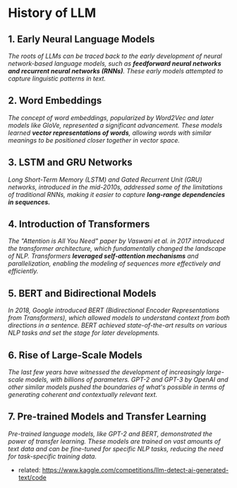 # History of LLM

## 1. Early Neural Language Models
*The roots of LLMs can be traced back to the early development of neural network-based language models, such as **feedforward neural networks and recurrent neural networks (RNNs)**. These early models attempted to capture linguistic patterns in text.*


## 2. Word Embeddings
*The concept of word embeddings, popularized by Word2Vec and later models like GloVe, represented a significant advancement. These models learned **vector representations of words**, allowing words with similar meanings to be positioned closer together in vector space.*

## 3. LSTM and GRU Networks
*Long Short-Term Memory (LSTM) and Gated Recurrent Unit (GRU) networks, introduced in the mid-2010s, addressed some of the limitations of traditional RNNs, making it easier to capture **long-range dependencies in sequences.***

## 4. Introduction of Transformers
*The "Attention is All You Need" paper by Vaswani et al. in 2017 introduced the transformer architecture, which fundamentally changed the landscape of NLP. Transformers **leveraged self-attention mechanisms** and parallelization, enabling the modeling of sequences more effectively and efficiently.*

## 5. BERT and Bidirectional Models
*In 2018, Google introduced BERT (Bidirectional Encoder Representations from Transformers), which allowed models to understand context from both directions in a sentence. BERT achieved state-of-the-art results on various NLP tasks and set the stage for later developments.*

## 6. Rise of Large-Scale Models
*The last few years have witnessed the development of increasingly large-scale models, with billions of parameters. GPT-2 and GPT-3 by OpenAI and other similar models pushed the boundaries of what's possible in terms of generating coherent and contextually relevant text.*

## 7. Pre-trained Models and Transfer Learning
*Pre-trained language models, like GPT-2 and BERT, demonstrated the power of transfer learning. These models are trained on vast amounts of text data and can be fine-tuned for specific NLP tasks, reducing the need for task-specific training data.*

* related: https://www.kaggle.com/competitions/llm-detect-ai-generated-text/code

